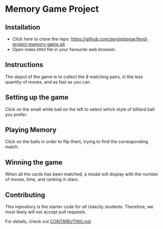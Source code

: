 # Memory Game Project

## Installation

* Click here to clone the repo:   https://github.com/sergiolopgar/fend-project-memory-game.git
* Open index.html file in your favourite web browser.

## Instructions

The object of the game is to collect the 8 matching pairs, in the less quantity of moves, and as fast as you can.

## Setting up the game

Click on the small white ball on the left to select which style of billiard ball you prefer.

## Playing Memory

Click on the balls in order to flip them, trying to find the corresponding match.

## Winning the game

When all the cards has been matched, a modal will display with the number of moves, time, and ranking in stars.

## Contributing

This repository is the starter code for _all_ Udacity students. Therefore, we most likely will not accept pull requests.

For details, check out [CONTRIBUTING.md](CONTRIBUTING.md).
